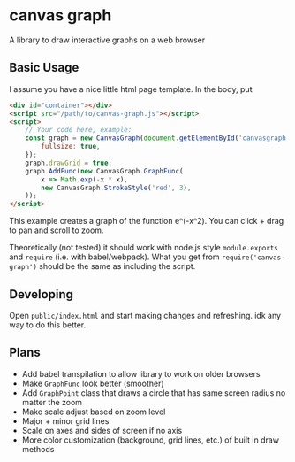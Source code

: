 # canvas graph
A library to draw interactive graphs on a web browser

## Basic Usage
I assume you have a nice little html page template. In the body, put
```html
<div id="container"></div>
<script src="/path/to/canvas-graph.js"></script>
<script>
    // Your code here, example:
    const graph = new CanvasGraph(document.getElementById('canvasgraph'), {
        fullsize: true,
    });
    graph.drawGrid = true;
    graph.AddFunc(new CanvasGraph.GraphFunc(
        x => Math.exp(-x * x),
        new CanvasGraph.StrokeStyle('red', 3),
    ));
</script>
```
This example creates a graph of the function e^(-x^2). You can click + drag to pan and scroll to zoom.

Theoretically (not tested) it should work with node.js style `module.exports` and `require` (i.e. with babel/webpack). What you get from `require('canvas-graph')` should be the same as including the script.

## Developing
Open `public/index.html` and start making changes and refreshing. idk any way to do this better.

## Plans
- Add babel transpilation to allow library to work on older browsers
- Make `GraphFunc` look better (smoother)
- Add `GraphPoint` class that draws a circle that has same screen radius no matter the zoom
- Make scale adjust based on zoom level
- Major + minor grid lines
- Scale on axes and sides of screen if no axis
- More color customization (background, grid lines, etc.) of built in draw methods